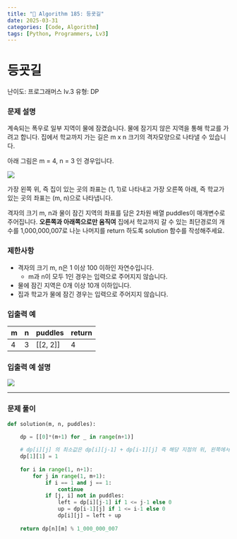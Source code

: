 ```yaml
---
title: "🧠 Algorithm 185: 등굣길"
date: 2025-03-31
categories: [Code, Algorithm]
tags: [Python, Programmers, Lv3]
---
```


# 등굣길

난이도: 프로그래머스 lv.3
유형: DP

### **문제 설명**

계속되는 폭우로 일부 지역이 물에 잠겼습니다. 물에 잠기지 않은 지역을 통해 학교를 가려고 합니다. 집에서 학교까지 가는 길은 m x n 크기의 격자모양으로 나타낼 수 있습니다.

아래 그림은 m = 4, n = 3 인 경우입니다.

![](https://grepp-programmers.s3.amazonaws.com/files/ybm/056f54e618/f167a3bc-e140-4fa8-a8f8-326a99e0f567.png)

가장 왼쪽 위, 즉 집이 있는 곳의 좌표는 (1, 1)로 나타내고 가장 오른쪽 아래, 즉 학교가 있는 곳의 좌표는 (m, n)으로 나타냅니다.

격자의 크기 m, n과 물이 잠긴 지역의 좌표를 담은 2차원 배열 puddles이 매개변수로 주어집니다. **오른쪽과 아래쪽으로만 움직여** 집에서 학교까지 갈 수 있는 최단경로의 개수를 1,000,000,007로 나눈 나머지를 return 하도록 solution 함수를 작성해주세요.

### 제한사항

- 격자의 크기 m, n은 1 이상 100 이하인 자연수입니다.
    - m과 n이 모두 1인 경우는 입력으로 주어지지 않습니다.
- 물에 잠긴 지역은 0개 이상 10개 이하입니다.
- 집과 학교가 물에 잠긴 경우는 입력으로 주어지지 않습니다.

### 입출력 예

| m | n | puddles | return |
| --- | --- | --- | --- |
| 4 | 3 | [[2, 2]] | 4 |

### 입출력 예 설명

![](https://grepp-programmers.s3.amazonaws.com/files/ybm/32c67958d5/729216f3-f305-4ad1-b3b0-04c2ba0b379a.png)

---

### 문제 풀이

```python
def solution(m, n, puddles):
    
    dp = [[0]*(m+1) for _ in range(n+1)]

    # dp[i][j] 의 최소값은 dp[i][j-1] + dp[i-1][j] 즉 해당 지점의 위, 왼쪽에서 오는 최단 경로의 수를 더하면 됨
    dp[1][1] = 1
    
    for i in range(1, n+1):
        for j in range(1, m+1):
            if i == 1 and j == 1:
                continue
            if [j, i] not in puddles:
                left = dp[i][j-1] if 1 <= j-1 else 0
                up = dp[i-1][j] if 1 <= i-1 else 0
                dp[i][j] = left + up   
    
    return dp[n][m] % 1_000_000_007
```